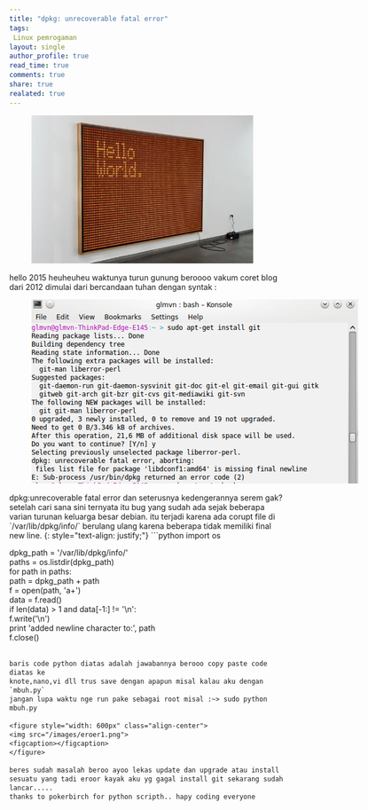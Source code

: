 ```yaml
---
title: "dpkg: unrecoverable fatal error"
tags:
 Linux pemrogaman
layout: single
author_profile: true
read_time: true
comments: true
share: true
realated: true
---
```


<figure style="width: 400px" class="align-center">
<img src="/images/hello_world_01.jpg">
<figcaption></figcaption>
</figure> 
hello 2015 heuheuheu waktunya turun gunung beroooo vakum coret blog dari 2012 dimulai dari bercandaan tuhan dengan syntak :

<figure style="width: 600px" class="align-center">
<img src="/images/eroer.png">
<figcaption></figcaption>
</figure> 
dpkg:unrecoverable fatal error dan seterusnya kedengerannya serem gak?
setelah cari sana sini ternyata itu bug yang sudah ada sejak beberapa varian
turunan keluarga besar debian. 
itu terjadi karena ada corupt file di `/var/lib/dpkg/info/` berulang ulang karena beberapa tidak memiliki final new line.
{: style="text-align: justify;"}
```python
import os  
  
dpkg_path = '/var/lib/dpkg/info/'  
paths = os.listdir(dpkg_path)  
for path in paths:  
    path = dpkg_path + path  
    f = open(path, 'a+')  
    data = f.read()  
    if len(data) > 1 and data[-1:] != '\n':  
        f.write('\n')  
        print 'added newline character to:', path  
    f.close()     
```

baris code python diatas adalah jawabannya berooo copy paste code diatas ke 
knote,nano,vi dll trus save dengan apapun misal kalau aku dengan `mbuh.py`
jangan lupa waktu nge run pake sebagai root misal :~> sudo python mbuh.py

<figure style="width: 600px" class="align-center">
<img src="/images/eroer1.png">
<figcaption></figcaption>
</figure> 

beres sudah masalah beroo ayoo lekas update dan upgrade atau install sesuatu yang tadi eroor kayak aku yg gagal install git sekarang sudah lancar..... 
thanks to pokerbirch for python scripth.. hapy coding everyone
